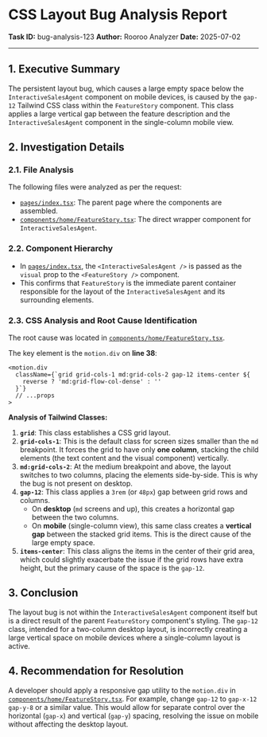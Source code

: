 # CSS Layout Bug Analysis Report

**Task ID:** bug-analysis-123
**Author:** Rooroo Analyzer
**Date:** 2025-07-02

---

## 1. Executive Summary

The persistent layout bug, which causes a large empty space below the `InteractiveSalesAgent` component on mobile devices, is caused by the `gap-12` Tailwind CSS class within the `FeatureStory` component. This class applies a large vertical gap between the feature description and the `InteractiveSalesAgent` component in the single-column mobile view.

## 2. Investigation Details

### 2.1. File Analysis

The following files were analyzed as per the request:
- [`pages/index.tsx`](pages/index.tsx): The parent page where the components are assembled.
- [`components/home/FeatureStory.tsx`](components/home/FeatureStory.tsx): The direct wrapper component for `InteractiveSalesAgent`.

### 2.2. Component Hierarchy

- In [`pages/index.tsx`](pages/index.tsx:54), the `<InteractiveSalesAgent />` is passed as the `visual` prop to the `<FeatureStory />` component.
- This confirms that `FeatureStory` is the immediate parent container responsible for the layout of the `InteractiveSalesAgent` and its surrounding elements.

### 2.3. CSS Analysis and Root Cause Identification

The root cause was located in [`components/home/FeatureStory.tsx`](components/home/FeatureStory.tsx).

The key element is the `motion.div` on **line 38**:

```tsx
<motion.div
  className={`grid grid-cols-1 md:grid-cols-2 gap-12 items-center ${
    reverse ? 'md:grid-flow-col-dense' : ''
  }`}
  // ...props
>
```

**Analysis of Tailwind Classes:**

1.  **`grid`**: This class establishes a CSS grid layout.
2.  **`grid-cols-1`**: This is the default class for screen sizes smaller than the `md` breakpoint. It forces the grid to have only **one column**, stacking the child elements (the text content and the visual component) vertically.
3.  **`md:grid-cols-2`**: At the medium breakpoint and above, the layout switches to two columns, placing the elements side-by-side. This is why the bug is not present on desktop.
4.  **`gap-12`**: This class applies a `3rem` (or `48px`) gap between grid rows and columns.
    *   On **desktop** (`md` screens and up), this creates a horizontal gap between the two columns.
    *   On **mobile** (single-column view), this same class creates a **vertical gap** between the stacked grid items. This is the direct cause of the large empty space.
5.  **`items-center`**: This class aligns the items in the center of their grid area, which could slightly exacerbate the issue if the grid rows have extra height, but the primary cause of the space is the `gap-12`.

## 3. Conclusion

The layout bug is not within the `InteractiveSalesAgent` component itself but is a direct result of the parent `FeatureStory` component's styling. The `gap-12` class, intended for a two-column desktop layout, is incorrectly creating a large vertical space on mobile devices where a single-column layout is active.

## 4. Recommendation for Resolution

A developer should apply a responsive gap utility to the `motion.div` in [`components/home/FeatureStory.tsx`](components/home/FeatureStory.tsx:38). For example, change `gap-12` to `gap-x-12 gap-y-8` or a similar value. This would allow for separate control over the horizontal (`gap-x`) and vertical (`gap-y`) spacing, resolving the issue on mobile without affecting the desktop layout.